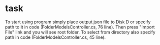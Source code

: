 # task

To start using program simply place output.json file to Disk D or specify path to it in code (FolderModelsController.cs, 76 line). Then press "Import File" link and you will see root folder.
To select from directory also specify path in code (FolderModelsController.cs, 45 line).
